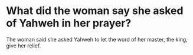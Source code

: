 # What did the woman say she asked of Yahweh in her prayer?

The woman said she asked Yahweh to let the word of her master, the king, give her relief.

